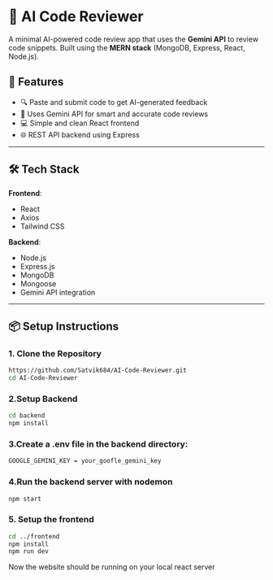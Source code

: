 # 🤖 AI Code Reviewer

A minimal AI-powered code review app that uses the **Gemini API** to review code snippets. Built using the **MERN stack** (MongoDB, Express, React, Node.js).

## 🚀 Features

- 🔍 Paste and submit code to get AI-generated feedback
- 🤖 Uses Gemini API for smart and accurate code reviews
- 💻 Simple and clean React frontend
- 🌐 REST API backend using Express

---

## 🛠️ Tech Stack

**Frontend**:
- React
- Axios
- Tailwind CSS

**Backend**:
- Node.js
- Express.js
- MongoDB
- Mongoose
- Gemini API integration

---

## 📦 Setup Instructions

### 1. Clone the Repository

```bash
https://github.com/Satvik684/AI-Code-Reviewer.git
cd AI-Code-Reviewer
```
### 2.Setup Backend
```bash
cd backend
npm install
```
### 3.Create a .env file in the backend directory:
```bash
GOOGLE_GEMINI_KEY = your_goofle_gemini_key
```
### 4.Run the backend server with nodemon
```bash
npm start
```
### 5. Setup the frontend
```bash
cd ../frontend
npm install
npm run dev
```

Now the website should be running on your local react server



